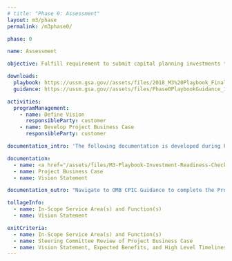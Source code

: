 ```yaml
---
# title: "Phase 0: Assessment"
layout: m3/phase
permalink: /m3phase0/

phase: 0

name: Assessment

objective: Fulfill requirement to submit capital planning investments through Capital Planning and Investment Control (CPIC) process with required additional information.

downloads:
  playbook: https://ussm.gsa.gov//assets/files/2018_M3%20Playbook_Final_Phase%200.pdf
  guidance: https://ussm.gsa.gov//assets/files/Phase0PlaybookGuidance_10.05.18FINAL.pdf

activities:
  programManagement:
    - name: Define Vision
      responsibleParty: customer
    - name: Develop Project Business Case
      responsibleParty: customer

documentation_intro: 'The following documentation is developed during Phase 0, follows Federal CPIC requirements, and is used to inform a review, if necessary. Agencies should follow CPIC guidance to develop these outputs. Agencies purchasing transaction processing services only will identify relevant activities and examples for their project using the <a href="/assets/files/M3 Services Tailoring Guide.xlsx">M3 Services Tailoring Guide</a>.'

documentation:
  - name: <a href="/assets/files/M3-Playbook-Investment-Readiness-Checklist.xlsx">Investment Readiness Checklist</a>
  - name: Project Business Case
  - name: Vision Statement

documentation_outro: "Navigate to OMB CPIC Guidance to complete the Project Business Case by clicking <a href='https://www.whitehouse.gov/sites/whitehouse.gov/files/omb/assets/egov_docs/fy19_it_budget_guidance.pdf'>here</a>."

tollageInfo:
  - name: In-Scope Service Area(s) and Function(s)
  - name: Vision Statement

exitCriteria:
  - name: In-Scope Service Area(s) and Function(s)
  - name: Steering Committee Review of Project Business Case
  - name: Vision Statement, Expected Benefits, and High Level Timelines
---
```

